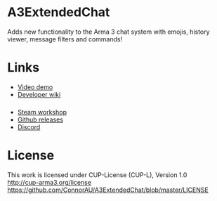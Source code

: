 # A3ExtendedChat
Adds new functionality to the Arma 3 chat system with emojis, history viewer, message filters and commands!

# Links
- [Video demo](https://youtu.be/RBhJ8USHqOk)
- [Developer wiki](https://github.com/ConnorAU/A3ExtendedChat/wiki)

###
- [Steam workshop](https://steamcommunity.com/sharedfiles/filedetails/?id=1667280668)
- [Github releases](https://github.com/ConnorAU/A3ExtendedChat/releases)
- [Discord](https://discord.gg/DMkxetD)

# License
This work is licensed under CUP-License (CUP-L), Version 1.0  
http://cup-arma3.org/license  
https://github.com/ConnorAU/A3ExtendedChat/blob/master/LICENSE
